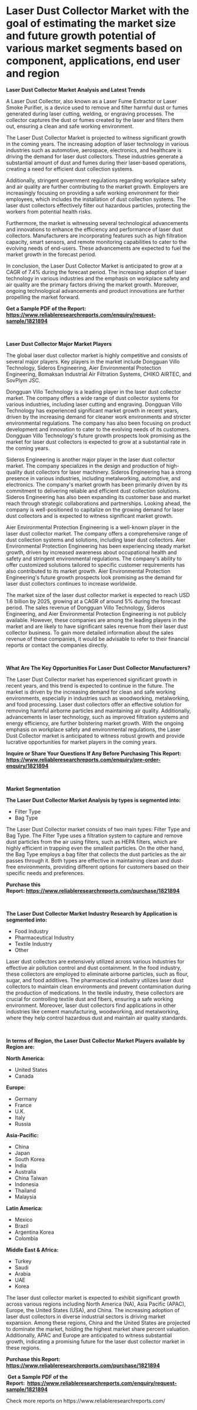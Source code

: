 <p><h1>Laser Dust Collector Market with the goal of estimating the market size and future growth potential of various market segments based on component, applications, end user and region</h1></p><p><strong>Laser Dust Collector Market Analysis and Latest Trends</strong></p>
<p><p>A Laser Dust Collector, also known as a Laser Fume Extractor or Laser Smoke Purifier, is a device used to remove and filter harmful dust or fumes generated during laser cutting, welding, or engraving processes. The collector captures the dust or fumes created by the laser and filters them out, ensuring a clean and safe working environment.</p><p>The Laser Dust Collector Market is projected to witness significant growth in the coming years. The increasing adoption of laser technology in various industries such as automotive, aerospace, electronics, and healthcare is driving the demand for laser dust collectors. These industries generate a substantial amount of dust and fumes during their laser-based operations, creating a need for efficient dust collection systems.</p><p>Additionally, stringent government regulations regarding workplace safety and air quality are further contributing to the market growth. Employers are increasingly focusing on providing a safe working environment for their employees, which includes the installation of dust collection systems. The laser dust collectors effectively filter out hazardous particles, protecting the workers from potential health risks.</p><p>Furthermore, the market is witnessing several technological advancements and innovations to enhance the efficiency and performance of laser dust collectors. Manufacturers are incorporating features such as high filtration capacity, smart sensors, and remote monitoring capabilities to cater to the evolving needs of end-users. These advancements are expected to fuel the market growth in the forecast period.</p><p>In conclusion, the Laser Dust Collector Market is anticipated to grow at a CAGR of 7.4% during the forecast period. The increasing adoption of laser technology in various industries and the emphasis on workplace safety and air quality are the primary factors driving the market growth. Moreover, ongoing technological advancements and product innovations are further propelling the market forward.</p></p>
<p><strong>Get a Sample PDF of the Report:&nbsp; <a href="https://www.reliableresearchreports.com/enquiry/request-sample/1821894">https://www.reliableresearchreports.com/enquiry/request-sample/1821894</a></strong></p>
<p>&nbsp;</p>
<p><strong>Laser Dust Collector Major Market Players</strong></p>
<p><p>The global laser dust collector market is highly competitive and consists of several major players. Key players in the market include Dongguan Villo Technology, Sideros Engineering, Aier Environmental Protection Engineering, Bomaksan Industrial Air Filtration Systems, CHIKO AIRTEC, and SovPlym JSC.</p><p>Dongguan Villo Technology is a leading player in the laser dust collector market. The company offers a wide range of dust collector systems for various industries, including laser cutting and engraving. Dongguan Villo Technology has experienced significant market growth in recent years, driven by the increasing demand for cleaner work environments and stricter environmental regulations. The company has also been focusing on product development and innovation to cater to the evolving needs of its customers. Dongguan Villo Technology's future growth prospects look promising as the market for laser dust collectors is expected to grow at a substantial rate in the coming years.</p><p>Sideros Engineering is another major player in the laser dust collector market. The company specializes in the design and production of high-quality dust collectors for laser machinery. Sideros Engineering has a strong presence in various industries, including metalworking, automotive, and electronics. The company's market growth has been primarily driven by its commitment to delivering reliable and efficient dust collection solutions. Sideros Engineering has also been expanding its customer base and market reach through strategic collaborations and partnerships. Looking ahead, the company is well-positioned to capitalize on the growing demand for laser dust collectors and is expected to witness significant market growth.</p><p>Aier Environmental Protection Engineering is a well-known player in the laser dust collector market. The company offers a comprehensive range of dust collection systems and solutions, including laser dust collectors. Aier Environmental Protection Engineering has been experiencing steady market growth, driven by increased awareness about occupational health and safety and stringent environmental regulations. The company's ability to offer customized solutions tailored to specific customer requirements has also contributed to its market growth. Aier Environmental Protection Engineering's future growth prospects look promising as the demand for laser dust collectors continues to increase worldwide.</p><p>The market size of the laser dust collector market is expected to reach USD 1.6 billion by 2025, growing at a CAGR of around 5% during the forecast period. The sales revenue of Dongguan Villo Technology, Sideros Engineering, and Aier Environmental Protection Engineering is not publicly available. However, these companies are among the leading players in the market and are likely to have significant sales revenue from their laser dust collector business. To gain more detailed information about the sales revenue of these companies, it would be advisable to refer to their financial reports or contact the companies directly.</p></p>
<p>&nbsp;</p>
<p><strong>What Are The Key Opportunities For Laser Dust Collector Manufacturers?</strong></p>
<p><p>The Laser Dust Collector market has experienced significant growth in recent years, and this trend is expected to continue in the future. The market is driven by the increasing demand for clean and safe working environments, especially in industries such as woodworking, metalworking, and food processing. Laser dust collectors offer an effective solution for removing harmful airborne particles and maintaining air quality. Additionally, advancements in laser technology, such as improved filtration systems and energy efficiency, are further bolstering market growth. With the ongoing emphasis on workplace safety and environmental regulations, the Laser Dust Collector market is anticipated to witness robust growth and provide lucrative opportunities for market players in the coming years.</p></p>
<p><strong>Inquire or Share Your Questions If Any Before Purchasing This Report: <a href="https://www.reliableresearchreports.com/enquiry/pre-order-enquiry/1821894">https://www.reliableresearchreports.com/enquiry/pre-order-enquiry/1821894</a></strong></p>
<p>&nbsp;</p>
<p><strong>Market Segmentation</strong></p>
<p><strong>The Laser Dust Collector Market Analysis by types is segmented into:</strong></p>
<p><ul><li>Filter Type</li><li>Bag Type</li></ul></p>
<p><p>The Laser Dust Collector market consists of two main types: Filter Type and Bag Type. The Filter Type uses a filtration system to capture and remove dust particles from the air using filters, such as HEPA filters, which are highly efficient in trapping even the smallest particles. On the other hand, the Bag Type employs a bag filter that collects the dust particles as the air passes through it. Both types are effective in maintaining clean and dust-free environments, providing different options for customers based on their specific needs and preferences.</p></p>
<p><strong>Purchase this Report:&nbsp;<a href="https://www.reliableresearchreports.com/purchase/1821894">https://www.reliableresearchreports.com/purchase/1821894</a></strong></p>
<p>&nbsp;</p>
<p><strong>The Laser Dust Collector Market Industry Research by Application is segmented into:</strong></p>
<p><ul><li>Food Industry</li><li>Pharmaceutical Industry</li><li>Textile Industry</li><li>Other</li></ul></p>
<p><p>Laser dust collectors are extensively utilized across various industries for effective air pollution control and dust containment. In the food industry, these collectors are employed to eliminate airborne particles, such as flour, sugar, and food additives. The pharmaceutical industry utilizes laser dust collectors to maintain clean environments and prevent contamination during the production of medications. In the textile industry, these collectors are crucial for controlling textile dust and fibers, ensuring a safe working environment. Moreover, laser dust collectors find applications in other industries like cement manufacturing, woodworking, and metalworking, where they help control hazardous dust and maintain air quality standards.</p></p>
<p>&nbsp;</p>
<p><strong>In terms of Region, the Laser Dust Collector Market Players available by Region are:</strong></p>
<p>
    <p> <strong> North America: </strong>
        <ul>
            <li>United States</li>
            <li>Canada</li>
        </ul>
        </p> 
    <p> <strong> Europe: </strong>
        <ul>
            <li>Germany</li>
            <li>France</li>
            <li>U.K.</li>
            <li>Italy</li>
            <li>Russia</li>
        </ul>
        </p> 
    <p> <strong> Asia-Pacific: </strong>
        <ul>
            <li>China</li>
            <li>Japan</li>
            <li>South Korea</li>
            <li>India</li>
            <li>Australia</li>
            <li>China Taiwan</li>
            <li>Indonesia</li>
            <li>Thailand</li>
            <li>Malaysia</li>
        </ul>
        </p> 
    <p> <strong> Latin America: </strong>
        <ul>
            <li>Mexico</li>
            <li>Brazil</li>
            <li>Argentina Korea</li>
            <li>Colombia</li>
        </ul>
        </p> 
    <p> <strong> Middle East & Africa: </strong>
        <ul>
            <li>Turkey</li>
            <li>Saudi</li>
            <li>Arabia</li>
            <li>UAE</li>
            <li>Korea</li>
        </ul>
    </p>
    </p>
<p><p>The laser dust collector market is expected to exhibit significant growth across various regions including North America (NA), Asia Pacific (APAC), Europe, the United States (USA), and China. The increasing adoption of laser dust collectors in diverse industrial sectors is driving market expansion. Among these regions, China and the United States are projected to dominate the market, holding the highest market share percent valuation. Additionally, APAC and Europe are anticipated to witness substantial growth, indicating a promising future for the laser dust collector market in these regions.</p></p>
<p><strong>Purchase this Report: <a href="https://www.reliableresearchreports.com/purchase/1821894">https://www.reliableresearchreports.com/purchase/1821894</a></strong></p>
<p>&nbsp;<strong>Get a Sample PDF of the Report:&nbsp;&nbsp;<a href="https://www.reliableresearchreports.com/enquiry/request-sample/1821894">https://www.reliableresearchreports.com/enquiry/request-sample/1821894</a></strong></p>
<p><strong></strong></p>
<p>Check more reports on https://www.reliableresearchreports.com/</p>